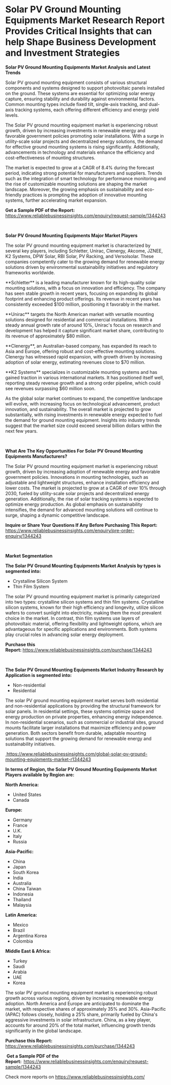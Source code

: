 <p><h1>Solar PV Ground Mounting Equipments Market Research Report Provides Critical Insights that can help Shape Business Development and Investment Strategies</h1></p><p><strong>Solar PV Ground Mounting Equipments Market Analysis and Latest Trends</strong></p>
<p><p>Solar PV ground mounting equipment consists of various structural components and systems designed to support photovoltaic panels installed on the ground. These systems are essential for optimizing solar energy capture, ensuring stability and durability against environmental factors. Common mounting types include fixed tilt, single-axis tracking, and dual-axis tracking systems, each offering different efficiency and energy yield levels.</p><p>The Solar PV ground mounting equipment market is experiencing robust growth, driven by increasing investments in renewable energy and favorable government policies promoting solar installations. With a surge in utility-scale solar projects and decentralized energy solutions, the demand for effective ground mounting systems is rising significantly. Additionally, advancements in technology and materials enhance the efficiency and cost-effectiveness of mounting structures.</p><p>The market is expected to grow at a CAGR of 8.4% during the forecast period, indicating strong potential for manufacturers and suppliers. Trends such as the integration of smart technology for performance monitoring and the rise of customizable mounting solutions are shaping the market landscape. Moreover, the growing emphasis on sustainability and eco-friendly practices is prompting the adoption of innovative mounting systems, further accelerating market expansion.</p></p>
<p><strong>Get a Sample PDF of the Report:&nbsp;</strong> <a href="https://www.reliablebusinessinsights.com/enquiry/request-sample/1344243?utm_campaign=2440&utm_medium=2&utm_source=Github&utm_content=ia&utm_term=24032025&utm_id=solar-pv-ground-mounting-equipments">https://www.reliablebusinessinsights.com/enquiry/request-sample/1344243</a></p>
<p>&nbsp;</p>
<p><strong>Solar PV Ground Mounting Equipments Major Market Players</strong></p>
<p><p>The solar PV ground mounting equipment market is characterized by several key players, including Schletter, Unirac, Clenergy, Akcome, JZNEE, K2 Systems, DPW Solar, RBI Solar, PV Racking, and Versolsolar. These companies competently cater to the growing demand for renewable energy solutions driven by environmental sustainability initiatives and regulatory frameworks worldwide.</p><p>**Schletter** is a leading manufacturer known for its high-quality solar mounting solutions, with a focus on innovation and efficiency. The company has seen stable growth in recent years, focusing on expanding its global footprint and enhancing product offerings. Its revenue in recent years has consistently exceeded $100 million, positioning it favorably in the market.</p><p>**Unirac** targets the North American market with versatile mounting solutions designed for residential and commercial installations. With a steady annual growth rate of around 10%, Unirac's focus on research and development has helped it capture significant market share, contributing to its revenue of approximately $80 million.</p><p>**Clenergy**, an Australian-based company, has expanded its reach to Asia and Europe, offering robust and cost-effective mounting solutions. Clenergy has witnessed rapid expansion, with growth driven by increasing adoption of solar energy, estimating revenues close to $70 million.</p><p>**K2 Systems** specializes in customizable mounting systems and has gained traction in various international markets. It has positioned itself well, reporting steady revenue growth and a strong order pipeline, which could see revenues surpassing $60 million soon.</p><p>As the global solar market continues to expand, the competitive landscape will evolve, with increasing focus on technological advancement, product innovation, and sustainability. The overall market is projected to grow substantially, with rising investments in renewable energy expected to fuel the demand for ground mounting equipment. Insights into industry trends suggest that the market size could exceed several billion dollars within the next few years.</p></p>
<p>&nbsp;</p>
<p><strong>What Are The Key Opportunities For Solar PV Ground Mounting Equipments Manufacturers?</strong></p>
<p><p>The Solar PV ground mounting equipment market is experiencing robust growth, driven by increasing adoption of renewable energy and favorable government policies. Innovations in mounting technologies, such as adjustable and lightweight structures, enhance installation efficiency and lower costs. The market is projected to grow at a CAGR of over 10% through 2030, fueled by utility-scale solar projects and decentralized energy generation. Additionally, the rise of solar tracking systems is expected to optimize energy production. As global emphasis on sustainability intensifies, the demand for advanced mounting solutions will continue to surge, shaping a dynamic competitive landscape.</p></p>
<p><strong>Inquire or Share Your Questions If Any Before Purchasing This Report:</strong> <a href="https://www.reliablebusinessinsights.com/enquiry/pre-order-enquiry/1344243?utm_campaign=2440&utm_medium=2&utm_source=Github&utm_content=ia&utm_term=24032025&utm_id=solar-pv-ground-mounting-equipments">https://www.reliablebusinessinsights.com/enquiry/pre-order-enquiry/1344243</a></p>
<p>&nbsp;</p>
<p><strong>Market Segmentation</strong></p>
<p><strong>The Solar PV Ground Mounting Equipments Market Analysis by types is segmented into:</strong></p>
<p><ul><li>Crystalline Silicon System</li><li>Thin Film System</li></ul></p>
<p><p>The solar PV ground mounting equipment market is primarily categorized into two types: crystalline silicon systems and thin film systems. Crystalline silicon systems, known for their high efficiency and longevity, utilize silicon wafers to convert sunlight into electricity, making them the most prevalent choice in the market. In contrast, thin film systems use layers of photovoltaic material, offering flexibility and lightweight options, which are advantageous for specific applications and environments. Both systems play crucial roles in advancing solar energy deployment.</p></p>
<p><strong>Purchase this Report:&nbsp;</strong><a href="https://www.reliablebusinessinsights.com/purchase/1344243?utm_campaign=2440&utm_medium=2&utm_source=Github&utm_content=ia&utm_term=24032025&utm_id=solar-pv-ground-mounting-equipments">https://www.reliablebusinessinsights.com/purchase/1344243</a></p>
<p>&nbsp;</p>
<p><strong>The Solar PV Ground Mounting Equipments Market Industry Research by Application is segmented into:</strong></p>
<p><ul><li>Non-residential</li><li>Residential</li></ul></p>
<p><p>The solar PV ground mounting equipment market serves both residential and non-residential applications by providing the structural framework for solar panels. In residential settings, these systems optimize space and energy production on private properties, enhancing energy independence. In non-residential scenarios, such as commercial or industrial sites, ground mounts facilitate larger installations that maximize efficiency and power generation. Both sectors benefit from durable, adaptable mounting solutions that support the growing demand for renewable energy and sustainability initiatives.</p></p>
<p><a href="https://www.reliablebusinessinsights.com/global-solar-pv-ground-mounting-equipments-market-r1344243?utm_campaign=2440&utm_medium=2&utm_source=Github&utm_content=ia&utm_term=24032025&utm_id=solar-pv-ground-mounting-equipments">&nbsp;https://www.reliablebusinessinsights.com/global-solar-pv-ground-mounting-equipments-market-r1344243</a></p>
<p><strong>In terms of Region, the Solar PV Ground Mounting Equipments Market Players available by Region are:</strong></p>
<p>
    <p> <strong> North America: </strong>
        <ul>
            <li>United States</li>
            <li>Canada</li>
        </ul>
        </p> 
    <p> <strong> Europe: </strong>
        <ul>
            <li>Germany</li>
            <li>France</li>
            <li>U.K.</li>
            <li>Italy</li>
            <li>Russia</li>
        </ul>
        </p> 
    <p> <strong> Asia-Pacific: </strong>
        <ul>
            <li>China</li>
            <li>Japan</li>
            <li>South Korea</li>
            <li>India</li>
            <li>Australia</li>
            <li>China Taiwan</li>
            <li>Indonesia</li>
            <li>Thailand</li>
            <li>Malaysia</li>
        </ul>
        </p> 
    <p> <strong> Latin America: </strong>
        <ul>
            <li>Mexico</li>
            <li>Brazil</li>
            <li>Argentina Korea</li>
            <li>Colombia</li>
        </ul>
        </p> 
    <p> <strong> Middle East & Africa: </strong>
        <ul>
            <li>Turkey</li>
            <li>Saudi</li>
            <li>Arabia</li>
            <li>UAE</li>
            <li>Korea</li>
        </ul>
    </p>
    </p>
<p><p>The solar PV ground mounting equipment market is experiencing robust growth across various regions, driven by increasing renewable energy adoption. North America and Europe are anticipated to dominate the market, with respective shares of approximately 35% and 30%. Asia-Pacific (APAC) follows closely, holding a 25% share, primarily fueled by China's aggressive investments in solar infrastructure. China, as a key player, accounts for around 20% of the total market, influencing growth trends significantly in the global landscape.</p></p>
<p><strong>Purchase this Report: </strong><a href="https://www.reliablebusinessinsights.com/purchase/1344243?utm_campaign=2440&utm_medium=2&utm_source=Github&utm_content=ia&utm_term=24032025&utm_id=solar-pv-ground-mounting-equipments">https://www.reliablebusinessinsights.com/purchase/1344243</a></p>
<p>&nbsp;<strong>Get a Sample PDF of the Report:&nbsp;&nbsp;</strong><a href="https://www.reliablebusinessinsights.com/enquiry/request-sample/1344243?utm_campaign=2440&utm_medium=2&utm_source=Github&utm_content=ia&utm_term=24032025&utm_id=solar-pv-ground-mounting-equipments">https://www.reliablebusinessinsights.com/enquiry/request-sample/1344243</a></p>
<p><strong></strong></p>
<p>Check more reports on <a href="https://www.reliablebusinessinsights.com/?utm_campaign=2440&utm_medium=2&utm_source=Github&utm_content=ia&utm_term=24032025&utm_id=solar-pv-ground-mounting-equipments">https://www.reliablebusinessinsights.com/</a></p>